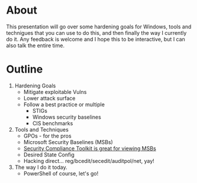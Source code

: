 # About
This presentation will go over some hardening goals for Windows, tools and technigues that you can use to do this, and then finally the way I currently do it.  Any feedback is welcome and I hope this to be interactive, but I can also talk the entire time.  


# Outline

1. Hardening Goals
    * Mitigate exploitable Vulns
    * Lower attack surface
    * Follow a best practice or multiple
        - STIGs
        - Windows security baselines
        - CIS benchmarks
2. Tools and Techniques
    * GPOs - for the pros
    * Microsoft Security Baselines (MSBs)
    * [Security Compliance Toolkit is great for viewing MSBs]([url](https://www.microsoft.com/en-US/download/details.aspx?id=55319))  
    * Desired State Config
    * Hacking direct...  reg/bcedit/secedit/auditpol/net, yay!
3.  The way I do it today.
    * PowerShell of course, let's go!
